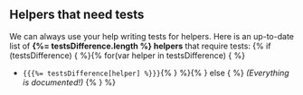 ## Helpers that need tests
We can always use your help writing tests for helpers. Here is an up-to-date list of **{%= testsDifference.length %} helpers** that require tests:
{% if (testsDifference) { %}{% for(var helper in testsDifference) { %}
* `{{{%= testsDifference[helper] %}}}`{% } %}{% } else { %}
_(Everything is documented!)_
{% } %}
